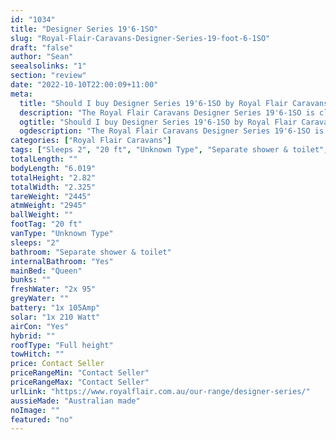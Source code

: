 ```yaml
---
id: "1034"
title: "Designer Series 19'6-1SO"
slug: "Royal-Flair-Caravans-Designer-Series-19-foot-6-1SO"
draft: "false"
author: "Sean"
seealsolinks: "1"
section: "review"
date: "2022-10-10T22:00:09+11:00"
meta:
  title: "Should I buy Designer Series 19'6-1SO by Royal Flair Caravans?"
  description: "The Royal Flair Caravans Designer Series 19'6-1SO is classed as Unknown Type, and sleeps 2 people. It is Australian made and comes in at 20 ft. It generally has Separate shower & toilet."
  ogtitle: "Should I buy Designer Series 19'6-1SO by Royal Flair Caravans?"
  ogdescription: "The Royal Flair Caravans Designer Series 19'6-1SO is classed as Unknown Type, and sleeps 2 people. It is Australian made and comes in at 20 ft. It generally has Separate shower & toilet."
categories: ["Royal Flair Caravans"]
tags: ["Sleeps 2", "20 ft", "Unknown Type", "Separate shower & toilet", "Full height", "Price Unknown", "Australian made"]
totalLength: ""
bodyLength: "6.019"
totalHeight: "2.82"
totalWidth: "2.325"
tareWeight: "2445"
atmWeight: "2945"
ballWeight: ""
footTag: "20 ft"
vanType: "Unknown Type"
sleeps: "2"
bathroom: "Separate shower & toilet"
internalBathroom: "Yes"
mainBed: "Queen"
bunks: ""
freshWater: "2x 95"
greyWater: ""
battery: "1x 105Amp"
solar: "1x 210 Watt"
airCon: "Yes"
hybrid: ""
roofType: "Full height"
towHitch: ""
price: Contact Seller
priceRangeMin: "Contact Seller"
priceRangeMax: "Contact Seller"
urlLink: "https://www.royalflair.com.au/our-range/designer-series/"
aussieMade: "Australian made"
noImage: ""
featured: "no"
---
```

